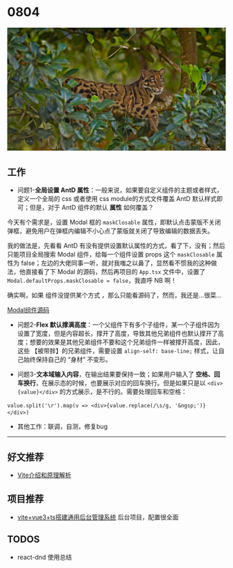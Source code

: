 
# 0804

![](./bg-imgs/0804.jpg)

## 工作

- 问题1-**全局设置 AntD 属性**：一般来说，如果要自定义组件的主题或者样式，定义一个全局的 css 或者使用 css module的方式文件覆盖 AntD 默认样式即可；但是，对于 AntD 组件的默认 **属性** 如何覆盖？

今天有个需求是，设置 Modal 框的 `maskClosable` 属性，即默认点击蒙版不关闭弹框，避免用户在弹框内编辑不小心点了蒙版就关闭了导致编辑的数据丢失。

我的做法是，先看看 AntD 有没有提供设置默认属性的方式，看了下，没有；然后只能项目全局搜索 Modal 组件，给每一个组件设置 props 这个 `maskClosable` 属性为 false；左边的大佬同事一听，就对我嗤之以鼻了，显然看不惯我的这种做法，他直接看了下 Modal 的源码，然后再项目的 `App.tsx` 文件中，设置了 `Modal.defaultProps.maskClosable = false`，我直呼 NB 啊！

确实啊，如果 组件没提供某个方式 ，那么只能看源码了，然而，我还是...很菜...

[Modal组件源码](https://github.com/ant-design/ant-design/blob/master/components/modal/Modal.tsx)

- 问题2-**Flex 默认撑满高度**：一个父组件下有多个子组件，某一个子组件因为设置了宽度，但是内容超长，撑开了高度，导致其他兄弟组件也默认撑开了高度；想要的效果是其他兄弟组件不要和这个兄弟组件一样被撑开高度，因此，这些 【被带胖】的兄弟组件，需要设置 `align-self: base-line;` 样式，让自己始终保持自己的 “身材” 不变形。

- 问题3-**文本域输入内容**，在输出结果要保持一致；如果用户输入了 **空格、回车换行**，在展示态的时候，也要展示对应的回车换行。但是如果只是以 `<div>{value}</div>` 的方式展示，是不行的。需要处理回车和空格：

```
value.split('\r').map(v => <div>{value.replace(/\s/g, '&ngsp;')}</div>)
```

- 其他工作：联调，自测，修复bug



---

## 好文推荐

- [Vite介绍和原理解析](https://juejin.cn/post/6992200385561624607?from=main_page)

## 项目推荐

- [vite+vue3+ts搭建通用后台管理系统](https://segmentfault.com/a/1190000040096254) 后台项目，配置很全面


## TODOS

- react-dnd 使用总结